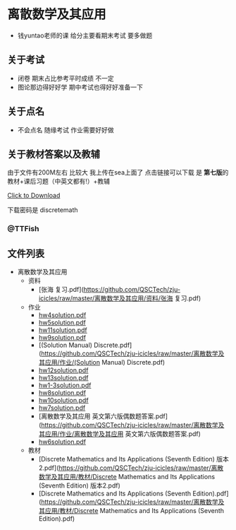 # 离散数学及其应用
- 钱yuntao老师的课 给分主要看期末考试 要多做题 

##  关于考试
- 闭卷 期末占比参考平时成绩 不一定
- 图论那边得好好学 期中考试也得好好准备一下

## 关于点名
- 不会点名 随缘考试 作业需要好好做

## 关于教材答案以及教辅
由于文件有200M左右 比较大 我上传在sea上面了 点击链接可以下载 是 **第七版**的教材+课后习题（中英文都有!）+教辅

[Click to Download](https://sea.zjuqsc.com/f/948a3567bbf74289b4fe/?dl=1)

下载密码是 discretemath

### @TTFish

## 文件列表

- 离散数学及其应用
    - 资料
        - [张海 复习.pdf](https://github.com/QSCTech/zju-icicles/raw/master/离散数学及其应用/资料/张海 复习.pdf)
    - 作业
        - [hw4solution.pdf](https://github.com/QSCTech/zju-icicles/raw/master/离散数学及其应用/作业/hw4solution.pdf)
        - [hw5solution.pdf](https://github.com/QSCTech/zju-icicles/raw/master/离散数学及其应用/作业/hw5solution.pdf)
        - [hw11solution.pdf](https://github.com/QSCTech/zju-icicles/raw/master/离散数学及其应用/作业/hw11solution.pdf)
        - [hw9solution.pdf](https://github.com/QSCTech/zju-icicles/raw/master/离散数学及其应用/作业/hw9solution.pdf)
        - [(Solution Manual) Discrete.pdf](https://github.com/QSCTech/zju-icicles/raw/master/离散数学及其应用/作业/(Solution Manual) Discrete.pdf)
        - [hw12solution.pdf](https://github.com/QSCTech/zju-icicles/raw/master/离散数学及其应用/作业/hw12solution.pdf)
        - [hw13solution.pdf](https://github.com/QSCTech/zju-icicles/raw/master/离散数学及其应用/作业/hw13solution.pdf)
        - [hw1-3solution.pdf](https://github.com/QSCTech/zju-icicles/raw/master/离散数学及其应用/作业/hw1-3solution.pdf)
        - [hw8solution.pdf](https://github.com/QSCTech/zju-icicles/raw/master/离散数学及其应用/作业/hw8solution.pdf)
        - [hw10solution.pdf](https://github.com/QSCTech/zju-icicles/raw/master/离散数学及其应用/作业/hw10solution.pdf)
        - [hw7solution.pdf](https://github.com/QSCTech/zju-icicles/raw/master/离散数学及其应用/作业/hw7solution.pdf)
        - [离散数学及其应用 英文第六版偶数题答案.pdf](https://github.com/QSCTech/zju-icicles/raw/master/离散数学及其应用/作业/离散数学及其应用 英文第六版偶数题答案.pdf)
        - [hw6solution.pdf](https://github.com/QSCTech/zju-icicles/raw/master/离散数学及其应用/作业/hw6solution.pdf)
    - 教材
        - [Discrete Mathematics and Its Applications (Seventh Edition) 版本2.pdf](https://github.com/QSCTech/zju-icicles/raw/master/离散数学及其应用/教材/Discrete Mathematics and Its Applications (Seventh Edition) 版本2.pdf)
        - [Discrete Mathematics and Its Applications (Seventh Edition).pdf](https://github.com/QSCTech/zju-icicles/raw/master/离散数学及其应用/教材/Discrete Mathematics and Its Applications (Seventh Edition).pdf)
